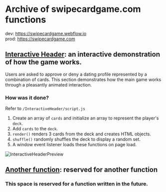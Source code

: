 # Archive of swipecardgame.com functions
dev: https://swipecardgame.webflow.io<br>
prod: https://swipecardgame.com

## [Interactive Header](https://github.com/zayadur/com.swipecardgame/tree/main/InteractiveHeader): an interactive demonstration of how the game works.
Users are asked to approve or deny a dating profile represented by a combination of cards. This section demonstrates how the main game works through a pleasantly animated interaction.

### How was it done?
Refer to `/InteractiveHeader/script.js`
1. Create an array of `cards` and initialize an array to represent the player's `deck`.
2. Add `cards` to the `deck`.
3. `render()` renders 3 cards from the deck and creates HTML objects.
4. `shuffle()` randomly shuffles the deck to display a random set.
5. A window event listener loads these functions on page load.

![InteractiveHeaderPreview](https://raw.githubusercontent.com/zayadur/com.swipecardgame/main/InteractiveHeaderPreview.gif 'Preview of the interactive header section')

## [Another function](#): reserved for another function
### This space is reserved for a function written in the future.